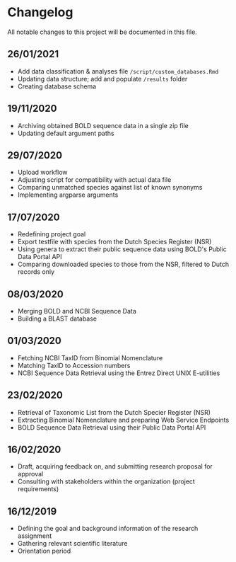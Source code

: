 # Changelog

All notable changes to this project will be documented in this file.

## 26/01/2021
- Add data classification & analyses file `/script/custom_databases.Rmd`
- Updating data structure; add and populate `/results` folder
- Creating database schema

## 19/11/2020

- Archiving obtained BOLD sequence data in a single zip file
- Updating default argument paths

## 29/07/2020

- Upload workflow
- Adjusting script for compatibility with actual data file
- Comparing unmatched species against list of known synonyms
- Implementing argparse arguments

## 17/07/2020

- Redefining project goal
- Export testfile with species from the Dutch Species Register (NSR)
- Using genera to extract their public sequence data using BOLD's Public Data Portal API
- Comparing downloaded species to those from the NSR, filtered to Dutch records only

## 08/03/2020

- Merging BOLD and NCBI Sequence Data
- Building a BLAST database

## 01/03/2020

- Fetching NCBI TaxID from Binomial Nomenclature
- Matching TaxID to Accession numbers
- NCBI Sequence Data Retrieval using the Entrez Direct UNIX E-utilities

## 23/02/2020

- Retrieval of Taxonomic List from the Dutch Specier Register (NSR)
- Extracting Binomial Nomenclature and preparing Web Service Endpoints
- BOLD Sequence Data Retrieval using their Public Data Portal API

## 16/02/2020

- Draft, acquiring feedback on, and submitting research proposal for approval
- Consulting with stakeholders within the organization (project requirements)

## 16/12/2019

- Defining the goal and background information of the research assignment
- Gathering relevant scientific literature
- Orientation period
